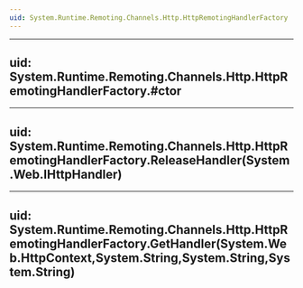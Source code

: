 ```yaml
---
uid: System.Runtime.Remoting.Channels.Http.HttpRemotingHandlerFactory
---
```


---
uid: System.Runtime.Remoting.Channels.Http.HttpRemotingHandlerFactory.#ctor
---

---
uid: System.Runtime.Remoting.Channels.Http.HttpRemotingHandlerFactory.ReleaseHandler(System.Web.IHttpHandler)
---

---
uid: System.Runtime.Remoting.Channels.Http.HttpRemotingHandlerFactory.GetHandler(System.Web.HttpContext,System.String,System.String,System.String)
---
